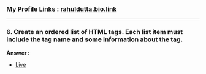 ### My Profile Links : [rahuldutta.bio.link](https://rahuldutta.bio.link)

---

### 6. Create an ordered list of HTML tags. Each list item must include the tag name and some information about the tag.

__Answer :__

- [Live](https://irahuldutta02.github.io/pw-skills-fswd-2.0-assignments/002-week-02-core-html/1.6)